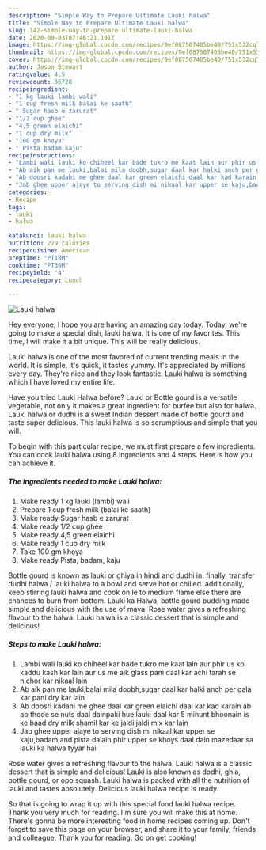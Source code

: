 ```yaml
---
description: "Simple Way to Prepare Ultimate Lauki halwa"
title: "Simple Way to Prepare Ultimate Lauki halwa"
slug: 142-simple-way-to-prepare-ultimate-lauki-halwa
date: 2020-09-03T07:46:21.191Z
image: https://img-global.cpcdn.com/recipes/9ef087507405be40/751x532cq70/lauki-halwa-recipe-main-photo.jpg
thumbnail: https://img-global.cpcdn.com/recipes/9ef087507405be40/751x532cq70/lauki-halwa-recipe-main-photo.jpg
cover: https://img-global.cpcdn.com/recipes/9ef087507405be40/751x532cq70/lauki-halwa-recipe-main-photo.jpg
author: Jason Stewart
ratingvalue: 4.5
reviewcount: 36728
recipeingredient:
- "1 kg lauki lambi wali"
- "1 cup fresh milk balai ke saath"
- " Sugar hasb e zarurat"
- "1/2 cup ghee"
- "4,5 green elaichi"
- "1 cup dry milk"
- "100 gm khoya"
- " Pista badam kaju"
recipeinstructions:
- "Lambi wali lauki ko chiheel kar bade tukro me kaat lain aur phir us ko kaddu kash kar lain aur us me aik glass pani daal kar achi tarah se nichor kar nikaal lain"
- "Ab aik pan me lauki,balai mila doobh,sugar daal kar halki anch per gala kar pani dry kar lain"
- "Ab doosri kadahi me ghee daal kar green elaichi daal kar kad karain ab ab thode se nuts daal dainpaki hue lauki daal kar 5 minunt bhoonain is ke baad dry milk shamil kar ke jaldi jaldi mix kar lain"
- "Jab ghee upper ajaye to serving dish mi nikaal kar upper se kaju,badam,and pista dalain phir upper se khoys daal dain mazedaar sa lauki ka halwa tyyar hai"
categories:
- Recipe
tags:
- lauki
- halwa

katakunci: lauki halwa 
nutrition: 279 calories
recipecuisine: American
preptime: "PT18M"
cooktime: "PT36M"
recipeyield: "4"
recipecategory: Lunch

---
```



![Lauki halwa](https://img-global.cpcdn.com/recipes/9ef087507405be40/751x532cq70/lauki-halwa-recipe-main-photo.jpg)

Hey everyone, I hope you are having an amazing day today. Today, we're going to make a special dish, lauki halwa. It is one of my favorites. This time, I will make it a bit unique. This will be really delicious.

Lauki halwa is one of the most favored of current trending meals in the world. It is simple, it's quick, it tastes yummy. It's appreciated by millions every day. They're nice and they look fantastic. Lauki halwa is something which I have loved my entire life.

Have you tried Lauki Halwa before? Lauki or Bottle gourd is a versatile vegetable, not only it makes a great ingredient for burfee but also for halwa. Lauki halwa or dudhi is a sweet Indian dessert made of bottle gourd and taste super delicious. This lauki halwa is so scrumptious and simple that you will.


To begin with this particular recipe, we must first prepare a few ingredients. You can cook lauki halwa using 8 ingredients and 4 steps. Here is how you can achieve it.

<!--inarticleads1-->

##### The ingredients needed to make Lauki halwa:

1. Make ready 1 kg lauki (lambi) wali
1. Prepare 1 cup fresh milk (balai ke saath)
1. Make ready  Sugar hasb e zarurat
1. Make ready 1/2 cup ghee
1. Make ready 4,5 green elaichi
1. Make ready 1 cup dry milk
1. Take 100 gm khoya
1. Make ready  Pista, badam, kaju


Bottle gourd is known as lauki or ghiya in hindi and dudhi in. finally, transfer dudhi halwa / lauki halwa to a bowl and serve hot or chilled. additionally, keep stirring lauki halwa and cook on le to medium flame else there are chances to burn from bottom. Lauki ka Halwa, bottle gourd pudding made simple and delicious with the use of mava. Rose water gives a refreshing flavour to the halwa. Lauki halwa is a classic dessert that is simple and delicious! 

<!--inarticleads2-->

##### Steps to make Lauki halwa:

1. Lambi wali lauki ko chiheel kar bade tukro me kaat lain aur phir us ko kaddu kash kar lain aur us me aik glass pani daal kar achi tarah se nichor kar nikaal lain
1. Ab aik pan me lauki,balai mila doobh,sugar daal kar halki anch per gala kar pani dry kar lain
1. Ab doosri kadahi me ghee daal kar green elaichi daal kar kad karain ab ab thode se nuts daal dainpaki hue lauki daal kar 5 minunt bhoonain is ke baad dry milk shamil kar ke jaldi jaldi mix kar lain
1. Jab ghee upper ajaye to serving dish mi nikaal kar upper se kaju,badam,and pista dalain phir upper se khoys daal dain mazedaar sa lauki ka halwa tyyar hai


Rose water gives a refreshing flavour to the halwa. Lauki halwa is a classic dessert that is simple and delicious! Lauki is also known as dodhi, ghia, bottle gourd, or opo squash. Lauki halwa is packed with all the nutrition of lauki and tastes absolutely. Delicious lauki halwa recipe is ready. 

So that is going to wrap it up with this special food lauki halwa recipe. Thank you very much for reading. I'm sure you will make this at home. There's gonna be more interesting food in home recipes coming up. Don't forget to save this page on your browser, and share it to your family, friends and colleague. Thank you for reading. Go on get cooking!
